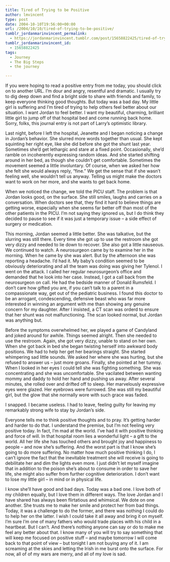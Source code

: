 ```yaml
---
title: Tired of Trying to be Positive
author: lmvincent
type: post
date: 2004-10-10T19:56:00+00:00
url: /2004/10/10/tired-of-trying-to-be-positive/
tumblr_jordanmarinvincent_permalink:
  - https://jordanmarinvincent.tumblr.com/post/15658822425/tired-of-trying-to-be-positive
tumblr_jordanmarinvincent_id:
  - 15658822425
tags:
  - Journey
  - The Big Steps
  - the journey

---
```

If you were hoping to read a positive entry from me today, you should click on to another URL. I&rsquo;m dour and angry, resentful and dramatic. I usually try to dig deep down and find a bright side to share with friends and family, to keep everyone thinking good thoughts. But today was a bad day. My little girl is suffering and I&rsquo;m tired of trying to help others feel better about our situation. I want Jordan to feel better. I want my beautiful, charming, brilliant little girl to jump off of that hospital bed and come running back home. Sorry, folks, this journal entry is not part of Larry&rsquo;s optimistic library.<a name="more"></a>

Last night, before I left the hospital, Jeanette and I began noticing a change in Jordan&rsquo;s behavior. She slurred more words together than usual. She kept squinting her right eye, like she did before she got the shunt last year. Sometimes she&rsquo;d get lethargic and stare at a fixed point. Occasionally, she&rsquo;d ramble on incoherently expressing random ideas. And she started shifting around in her bed, as though she couldn&rsquo;t get comfortable. Sometimes the movement seemed a little involuntary. Of course, when we asked her how she felt she would always reply, &ldquo;fine.&rdquo; We get the sense that if she wasn&rsquo;t feeling well, she wouldn&rsquo;t tell us anyway. Telling us might make the doctors want to work on her more, and she wants to get back home.

When we noticed the change, we told the PICU staff. The problem is that Jordan looks good, on the surface. She still smiles, laughs and carries on a conversation. When doctors see that, they find it hard to believe things are getting worse, especially when she seems far better off than most of the other patients in the PICU. I&rsquo;m not saying they ignored us, but I do think they decided to pause to see if it was just a temporary issue &#8211; a side effect of surgery or medication.

This morning, Jordan seemed a little better. She was talkative, but the slurring was still there. Every time she got up to use the restroom she got very dizzy and needed to lie down to recover. She also got a little nauseous. We continued to watch. A neurosurgeon came by to examine her in the morning. When he came by she was alert. But by the afternoon she was reporting a headache. I&rsquo;d had it. My baby&rsquo;s condition seemed to be obviously deteriorating and all the team was doing was giving her Tylenol. I went on the attack. I called her regular neurosurgeon&rsquo;s office and demanded that he look into her case. Instead, I got a call back from the neurosurgeon on call. He had the bedside manner of Donald Rumsfeld. I don&rsquo;t care how gifted you are, if you can&rsquo;t talk to a parent in a compassionate way, get out of the pediatric business. I found this doctor to be an arrogant, condescending, defensive beast who was far more interested in winning an argument with me than showing any genuine concern for my daughter. After I insisted, a CT scan was orderd to ensure that her shunt was not malfunctioning. The scan looked normal, but Jordan was anything but.

Before the symptoms overwhelmed her, we played a game of Candyland and joked around for awhile. Things seemed alright. Then she needed to use the restroom. Again, she got very dizzy, unable to stand on her own. When she got back in bed she began twisting herself into awkward body positions. We had to help her get her bearings straight. She started whimpering sad little sounds. We asked her where she was hurting, but she refused to answer us &#8211; just more groans. Finally, she pointed at her tummy. When I looked in her eyes I could tell she was fighting something. She was concentrating and she was uncomfortable. She vacilated between wanting mommy and daddy to hold her hand and pushing us away. After several minutes, she rolled over and drifted off to sleep. Her marvelously expressive eyes were glazed. Her eyebrows were furrowed. She was still my beautiful girl, but the glow that she normally wore with such grace was faded.

I snapped. I became useless. I had to leave, feeling guilty for leaving my remarkably strong wife to stay by Jordan&rsquo;s side.

Everyone tells me to think positive thoughts and to pray. It&rsquo;s getting harder and harder to do that. I understand the premise, but I&rsquo;m not feeling very positive today. In fact, I&rsquo;m mad at the world. I&rsquo;ve had it with positive thinking and force of will. In that hospital room lies a wonderful light &#8211; a gift to the world. All her life she has touched others and brought joy and happiness to people &ndash; and now she&rsquo;s suffering. And the worst part is that I know she&rsquo;s going to do more suffering. No matter how much positive thinking I do, I can&rsquo;t ignore the fact that the inevitable treatment she will receive is going to debilitate her and dim the lights even more. I just didn&rsquo;t let myself imagine that in addition to the poison she&rsquo;s about to consume in order to save her life, she might also suffer from further cognitive deterioration. I don&rsquo;t want to lose my little girl &#8211; in mind or in physical life.

I know she&rsquo;ll have good and bad days. Today was a bad one. I love both of my children equally, but I love them in different ways. The love Jordan and I have shared has always been flirtatious and whimsical. We dote on one another. She trusts me to make her smile and protect her from bad things. Today, it was a challenge to do the former, and there was nothing I could do to help her on the latter. I wish I could take it all away and bring it on myself. I&rsquo;m sure I&rsquo;m one of many fathers who would trade places with his child in a heartbeat. But I can&rsquo;t. And there&rsquo;s nothing anyone can say or do to make me feel any better about that. I know many of you will try to say something that will keep me focused on positive stuff &#8211; and maybe tomorrow I will come back to that point of view &#8211; but tonight I am not buying any of it. I am screaming at the skies and letting the Irish in me burst onto the surface. For now, all of of my wars are merry, and all of my love is sad.

<div class="blogger-post-footer">
  <img loading="lazy" width="1" height="1" src="https://blogger.googleusercontent.com/tracker/9039099668816362935-7774034621732646863?l=jordansjourney2.blogspot.com" alt="" />
</div>